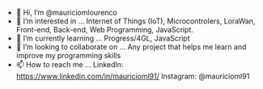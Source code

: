 - 👋 Hi, I’m @mauriciomlourenco
- 👀 I’m interested in ... Internet of Things (IoT), Microcontrolers, LoraWan, Front-end, Back-end, Web Programming, JavaScript.
- 🌱 I’m currently learning ... Progress/4GL, JavaScript
- 💞️ I’m looking to collaborate on ... Any project that helps me learn and improve my programming skills
- 📫 How to reach me ...
  LinkedIn: https://www.linkedin.com/in/mauricioml91/
  Instagram: @mauricioml91

<!---
mauriciomlourenco/mauriciomlourenco is a ✨ special ✨ repository because its `README.md` (this file) appears on your GitHub profile.
You can click the Preview link to take a look at your changes.
--->
